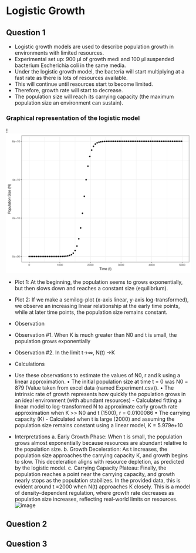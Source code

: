 # Logistic Growth
## Question 1
- Logistic growth models are used to describe population growth in environments with limited resources.
- Experimental set up: 900 μl of growth medi and 100 μl suspended bacterium Escherichia coli in the same media.
- Under the logistic growth model, the bacteria will start multiplying at a fast rate as there is lots of resources available.
- This will continue until resources start to become limited. 
- Therefore, growth rate will start to decrease.
- The population size will reach its carrying capacity (the maximum population size an environment can sustain).

### Graphical representation of the logistic model
!![My Image Description](raw_data_plot.png) 
- Plot 1: At the beginning, the population seems to grows exponentially, but then slows down and reaches a constant size (equilibrium).
- Plot 2: If we make a semilog-plot (x-axis linear, y-axis log-transformed), we observe an increasing linear relationship at the early time points, while at later time points, the population size remains constant.

- Observation
- Observation #1. When K is much greater than N0 and t is small, the population grows exponentially
- Observation #2. In the limit t→∞, N(t) →K

- Calculations 
- Use these observations to estimate the values of N0, r and k using a linear approximation.
	• The initial population size at time t = 0 was N0 = 879  (Value taken from excel data (named Experiment.csv)).
	• The intrinsic rate of growth represents how quickly the population grows in an ideal environment (with abundant resources) - Calculated fitting a linear model to log-transformed N to approximate early growth rate approximation when K >> N0 and t (1500),  r = 0.0100086
	• The carrying capacity (K) - Calculated when t is large (2000) and assuming the population size remains constant using a linear model, K = 5.979e+10
	
- Interpretations
	a. Early Growth Phase: When t is small, the population grows almost exponentially because resources are abundant relative to the population size.
	b. Growth Deceleration: As t increases, the population size approaches the carrying capacity K, and growth begins to slow. This deceleration aligns with resource depletion, as predicted by the logistic model.
	c. Carrying Capacity Plateau: Finally, the population reaches a point near the carrying capacity, and growth nearly stops as the population stabilizes. In the provided data, this is evident around t =2000 when N(t) approaches K closely.
This is a model of density-dependent regulation, where growth rate decreases as population size increases, reflecting real-world limits on resources.![image](https://github.com/user-attachments/assets/c018aad7-a762-42b6-987e-b3d274a5cbfe)

## Question 2
## Question 3
